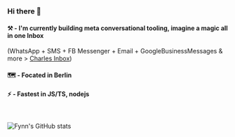 ### Hi there 👋

#### ⚒ - I'm currently building meta conversational tooling, imagine a magic all in one **Inbox**  
(WhatsApp + SMS + FB Messenger + Email + GoogleBusinessMessages & more > [Charles Inbox](https://www.hello-charles.com/))

#### 🗺 - Focated in Berlin

#### ⚡ - Fastest in JS/TS, nodejs

&emsp;

![Fynn's GitHub stats](https://github-readme-stats.vercel.app/api?username=haayhappen&count_private=true&show_icons=true&theme=vue)    

<!--
![Top Langs](https://github-readme-stats.vercel.app/api/top-langs/?username=haayhappen&theme=vue)

**haayhappen/haayhappen** is a ✨ _special_ ✨ repository because its `README.md` (this file) appears on your GitHub profile.

Here are some ideas to get you started:

- 🔭 I’m currently working on ...
- 🌱 I’m currently learning ...
- 👯 I’m looking to collaborate on ...
- 🤔 I’m looking for help with ...
- 💬 Ask me about ...
- 📫 How to reach me: ...
- 😄 Pronouns: ...
- ⚡ Fun fact: ...
-->
